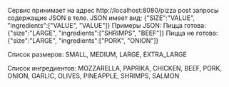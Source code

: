 Сервис принимает на адрес http://localhost:8080/pizza post запросы содержащие JSON в теле.
JSON имеет вид: {"SIZE":"VALUE", "ingredients":["VALUE", "VALUE"]}
Примеры JSON:
Пицца готова: {"size":"LARGE", "ingredients":["SHRIMPS", "BEEF"]}
Пицца не готова: {"size":"LARGE", "ingredients":["PORK", "ONION"]}

Список размеров:
SMALL, MEDIUM, LARGE, EXTRA_LARGE

Список ингредиентов:
MOZZARELLA, PAPRIKA, CHICKEN, BEEF, PORK, ONION, GARLIC, OLIVES, PINEAPPLE, SHRIMPS, SALMON
